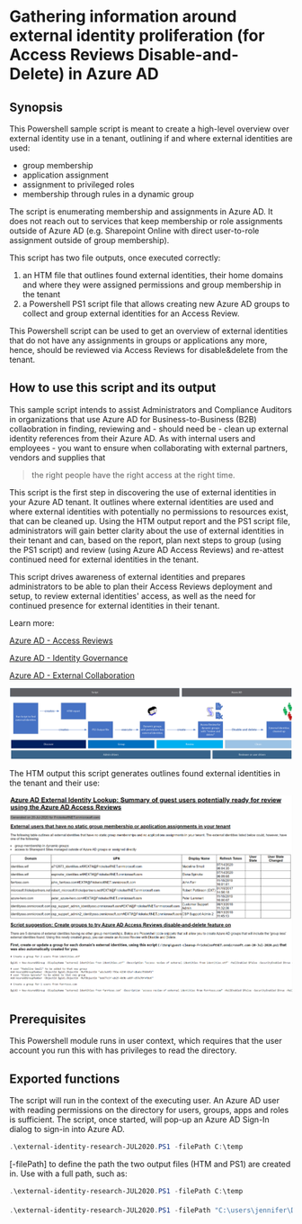 # Gathering information around external identity proliferation (for Access Reviews Disable-and-Delete) in Azure AD
## Synopsis

This Powershell sample script is meant to create a high-level overview over external identity use in a tenant, outlining if and where external identities are used:
* group membership
* application assignment
* assignment to privileged roles
* membership through rules in a dynamic group

The script is enumerating membership and assignments in Azure AD. It does not reach out to services that keep membership or role assignments outside of Azure AD (e.g. Sharepoint Online with direct user-to-role assignment outside of group membership).

This script has two file outputs, once executed correctly:
1. an HTM file that outlines found external identities, their home domains and where they were assigned permissions and group membership in the tenant
2. a Powershell PS1 script file that allows creating new Azure AD groups to collect and group external identities for an Access Review.

This Powershell script can be used to get an overview of external identities that do not have any assignments in groups or applications any more, hence, should be reviewed via Access Reviews for disable&delete from the tenant.

## How to use this script and its output

This sample script intends to assist Administrators and Compliance Auditors in organizations that use Azure AD for Business-to-Business (B2B) collaobration in finding, reviewing and - should need be - clean up external identity references from their Azure AD. As with internal users and employees - you want to ensure when collaborating with external partners, vendors and supplies that 

> the right people have the right access at the right time.

This script is the first step in discovering the use of external identities in your Azure AD tenant. It outlines where external identities are used and where external identities with potentially no permissions to resources exist, that can be cleaned up. Using the HTM output report and the PS1 script file, administrators will gain better clarity about the use of external identities in their tenant and can, based on the report, plan next steps to group (using the PS1 script) and review (using Azure AD Access Reviews) and re-attest continued need for external identities in the tenant.

This script drives awareness of external identities and prepares administrators to be able to plan their Access Reviews deployment and setup, to review external identities' access, as well as the need for continued presence for external identities in their tenant.

Learn more:

[Azure AD - Access Reviews](https://docs.microsoft.com/en-us/azure/active-directory/governance/access-reviews-overview)

[Azure AD - Identity Governance](https://docs.microsoft.com/en-us/azure/active-directory/governance/identity-governance-overview)

[Azure AD - External Collaboration](https://docs.microsoft.com/en-us/azure/active-directory/b2b/what-is-b2b)


![How we suggest you use this script](./screenshots/ExternalIdentityUse.png)

The HTM output this script generates outlines found external identities in the tenant and their use:

![The HTM output file generated from the script](./screenshots/HTM-output.png)


## Prerequisites
This Powershell module runs in user context, which requires that the user account you run this with has privileges to read the directory.

## Exported functions
The script will run in the context of the executing user. An Azure AD user with reading permissions on the directory for users, groups, apps and roles is sufficient. The script, once started, will pop-up an Azure AD Sign-In dialog to sign-in into Azure AD.
```Powershell
.\external-identity-research-JUL2020.PS1 -filePath C:\temp
```


[-filePath] to define the path the two output files (HTM and PS1) are created in. Use with a full path, such as:

```Powershell
.\external-identity-research-JUL2020.PS1 -filePath C:\temp

.\external-identity-research-JUL2020.PS1 -filePath "C:\users\jennifer\Downloads\script files"
```



